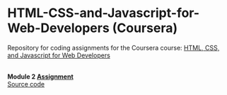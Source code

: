 # HTML-CSS-and-Javascript-for-Web-Developers (Coursera)
Repository for coding assignments for the Coursera course: 
<a href="https://www.coursera.org/learn/html-css-javascript-for-web-developers" target="_blank">HTML, CSS, and Javascript for Web Developers</a>

<br>
<b> Module 2 <a href="https://github.com/jhu-ep-coursera/fullstack-course4/blob/master/assignments/assignment2/Assignment-2.md" target="_blank"> Assignment </a></b>
<br><a href="https://github.com/txinz97/Coursera_HTML-CSS-and-Javascript-for-Web-Developers/tree/master/module2-solution" target="_blank"> Source code </a>
